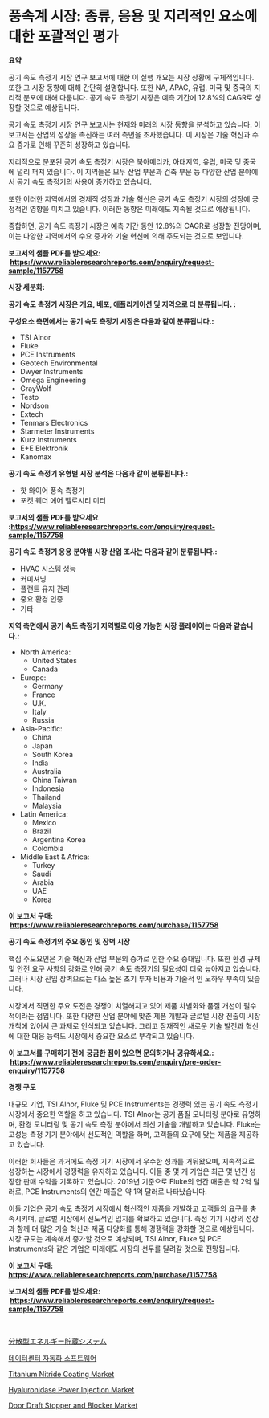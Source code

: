 <p><h1>풍속계 시장: 종류, 응용 및 지리적인 요소에 대한 포괄적인 평가</h1></p><p><strong>요약</strong></p>
<p><p>공기 속도 측정기 시장 연구 보고서에 대한 이 실행 개요는 시장 상황에 구체적입니다. 또한 그 시장 동향에 대해 간단히 설명합니다. 또한 NA, APAC, 유럽, 미국 및 중국의 지리적 분포에 대해 다룹니다. 공기 속도 측정기 시장은 예측 기간에 12.8%의 CAGR로 성장할 것으로 예상됩니다.</p><p>공기 속도 측정기 시장 연구 보고서는 현재와 미래의 시장 동향을 분석하고 있습니다. 이 보고서는 산업의 성장을 촉진하는 여러 측면을 조사했습니다. 이 시장은 기술 혁신과 수요 증가로 인해 꾸준히 성장하고 있습니다.</p><p>지리적으로 분포된 공기 속도 측정기 시장은 북아메리카, 아태지역, 유럽, 미국 및 중국에 널리 퍼져 있습니다. 이 지역들은 모두 산업 부문과 건축 부문 등 다양한 산업 분야에서 공기 속도 측정기의 사용이 증가하고 있습니다. </p><p>또한 이러한 지역에서의 경제적 성장과 기술 혁신은 공기 속도 측정기 시장의 성장에 긍정적인 영향을 미치고 있습니다. 이러한 동향은 미래에도 지속될 것으로 예상됩니다. </p><p>종합하면, 공기 속도 측정기 시장은 예측 기간 동안 12.8%의 CAGR로 성장할 전망이며, 이는 다양한 지역에서의 수요 증가와 기술 혁신에 의해 주도되는 것으로 보입니다.</p></p>
<p><strong>보고서의 샘플 PDF를 받으세요: &nbsp;<a href="https://www.reliableresearchreports.com/enquiry/request-sample/1157758">https://www.reliableresearchreports.com/enquiry/request-sample/1157758</a></strong></p>
<p><strong>시장 세분화:</strong></p>
<p><strong> 공기 속도 측정기 시장은 개요, 배포, 애플리케이션 및 지역으로 더 분류됩니다. :</strong></p>
<p><strong>구성요소 측면에서는 공기 속도 측정기 시장은 다음과 같이 분류됩니다.:</strong></p>
<p><ul><li>TSI Alnor</li><li>Fluke</li><li>PCE Instruments</li><li>Geotech Environmental</li><li>Dwyer Instruments</li><li>Omega Engineering</li><li>GrayWolf</li><li>Testo</li><li>Nordson</li><li>Extech</li><li>Tenmars Electronics</li><li>Starmeter Instruments</li><li>Kurz Instruments</li><li>E+E Elektronik</li><li>Kanomax</li></ul></p>
<p><strong> 공기 속도 측정기 유형별 시장 분석은 다음과 같이 분류됩니다.:</strong></p>
<p><ul><li>핫 와이어 풍속 측정기</li><li>포켓 웨더 에어 벨로시티 미터</li></ul></p>
<p><strong>보고서의 샘플 PDF를 받으세요 :<a href="https://www.reliableresearchreports.com/enquiry/request-sample/1157758">https://www.reliableresearchreports.com/enquiry/request-sample/1157758</a></strong></p>
<p><strong> 공기 속도 측정기 응용 분야별 시장 산업 조사는 다음과 같이 분류됩니다.:</strong></p>
<p><ul><li>HVAC 시스템 성능</li><li>커미셔닝</li><li>플랜트 유지 관리</li><li>중요 환경 인증</li><li>기타</li></ul></p>
<p><strong>지역 측면에서 공기 속도 측정기 지역별로 이용 가능한 시장 플레이어는 다음과 같습니다.:</strong></p>
<p><ul>
    <li>
        North America:
        <ul>
            <li>United States</li>
            <li>Canada</li>
        </ul>
    </li>
    <li>
        Europe:
        <ul>
            <li>Germany</li>
            <li>France</li>
            <li>U.K.</li>
            <li>Italy</li>
            <li>Russia</li>
        </ul>
    </li>
    <li>
        Asia-Pacific:
        <ul>
            <li>China</li>
            <li>Japan</li>
            <li>South Korea</li>
            <li>India</li>
            <li>Australia</li>
            <li>China Taiwan</li>
            <li>Indonesia</li>
            <li>Thailand</li>
            <li>Malaysia</li>
        </ul>
    </li>
    <li>
        Latin America:
        <ul>
            <li>Mexico</li>
            <li>Brazil</li>
            <li>Argentina Korea</li>
            <li>Colombia</li>
        </ul>
    </li>
    <li>
        Middle East & Africa:
        <ul>
            <li>Turkey</li>
            <li>Saudi</li>
            <li>Arabia</li>
            <li>UAE</li>
            <li>Korea</li>
        </ul>
    </li>
    </ul></p>
<p><strong>이 보고서 구매: &nbsp;<a href="https://www.reliableresearchreports.com/purchase/1157758">https://www.reliableresearchreports.com/purchase/1157758</a></strong></p>
<p><strong>공기 속도 측정기의 주요 동인 및 장벽 시장</strong></p>
<p><p>핵심 주도요인은 기술 혁신과 산업 부문의 증가로 인한 수요 증대입니다. 또한 환경 규제 및 안전 요구 사항의 강화로 인해 공기 속도 측정기의 필요성이 더욱 높아지고 있습니다. 그러나 시장 진입 장벽으로는 다소 높은 초기 투자 비용과 기술적 인 노하우 부족이 있습니다.</p><p>시장에서 직면한 주요 도전은 경쟁이 치열해지고 있어 제품 차별화와 품질 개선이 필수적이라는 점입니다. 또한 다양한 산업 분야에 맞춘 제품 개발과 글로벌 시장 진출이 시장 개척에 있어서 큰 과제로 인식되고 있습니다. 그리고 잠재적인 새로운 기술 발전과 혁신에 대한 대응 능력도 시장에서 중요한 요소로 부각되고 있습니다.</p></p>
<p><strong>이 보고서를 구매하기 전에 궁금한 점이 있으면 문의하거나 공유하세요.: &nbsp;<a href="https://www.reliableresearchreports.com/enquiry/pre-order-enquiry/1157758">https://www.reliableresearchreports.com/enquiry/pre-order-enquiry/1157758</a></strong></p>
<p><strong>경쟁 구도</strong></p>
<p><p>대규모 기업, TSI Alnor, Fluke 및 PCE Instruments는 경쟁력 있는 공기 속도 측정기 시장에서 중요한 역할을 하고 있습니다. TSI Alnor는 공기 품질 모니터링 분야로 유명하며, 환경 모니터링 및 공기 속도 측정 분야에서 최신 기술을 개발하고 있습니다. Fluke는 고성능 측정 기기 분야에서 선도적인 역할을 하며, 고객들의 요구에 맞는 제품을 제공하고 있습니다.</p><p>이러한 회사들은 과거에도 측정 기기 시장에서 우수한 성과를 거둬왔으며, 지속적으로 성장하는 시장에서 경쟁력을 유지하고 있습니다. 이들 중 몇 개 기업은 최근 몇 년간 성장한 판매 수익을 기록하고 있습니다. 2019년 기준으로 Fluke의 연간 매출은 약 2억 달러로, PCE Instruments의 연간 매출은 약 1억 달러로 나타났습니다.</p><p>이들 기업은 공기 속도 측정기 시장에서 혁신적인 제품을 개발하고 고객들의 요구를 충족시키며, 글로벌 시장에서 선도적인 입지를 확보하고 있습니다. 측정 기기 시장의 성장과 함께 더 많은 기술 혁신과 제품 다양화를 통해 경쟁력을 강화할 것으로 예상됩니다. 시장 규모는 계속해서 증가할 것으로 예상되며, TSI Alnor, Fluke 및 PCE Instruments와 같은 기업은 미래에도 시장의 선두를 달려갈 것으로 전망됩니다.</p></p>
<p><strong>이 보고서 구매: &nbsp; <a href="https://www.reliableresearchreports.com/purchase/1157758">https://www.reliableresearchreports.com/purchase/1157758</a></strong></p>
<p><strong>보고서의 샘플 PDF를 받으세요: &nbsp;<a href="https://www.reliableresearchreports.com/enquiry/request-sample/1157758">https://www.reliableresearchreports.com/enquiry/request-sample/1157758</a></strong><strong></strong></p>
<p>&nbsp;</p>
<p><p><a href="https://github.com/cbigkbh02719/Market-Research-Report-List-1/blob/main/6449615191090.md">分散型エネルギー貯蔵システム</a></p><p><a href="https://github.com/oajzkywllm460/Market-Research-Report-List-1/blob/main/4311026190934.md">데이터센터 자동화 소프트웨어</a></p><p><a href="https://github.com/CliffMedina6/Market-Research-Report-List-3/blob/main/titanium-nitride-coating-market.md">Titanium Nitride Coating Market</a></p><p><a href="https://eight-handstand-8fb.notion.site/Hyaluronidase-Power-Injection-Market-Size-Growing-and-Forecasted-for-period-from-2024-2031-and-pro-aea7bdccaf774c47b69508cc4e8bc911">Hyaluronidase Power Injection Market</a></p><p><a href="https://issuu.com/reportprime-2/docs/door-draft-stopper-and-blocker-market-size-2030.pp">Door Draft Stopper and Blocker Market</a></p></p>